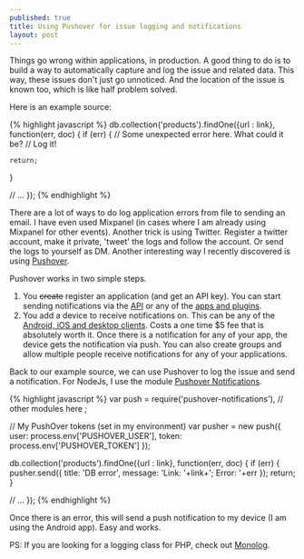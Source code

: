 ```yaml
---
published: true
title: Using Pushover for issue logging and notifications
layout: post
---
```

Things go wrong within applications, in production. A good thing to do is to build a way to automatically capture and log the issue and related data. This way, these issues don't just go unnoticed. And the location of the issue is known too, which is like half problem solved.

Here is an example source:

{% highlight javascript %}
db.collection('products').findOne({url : link}, function(err, doc) {
  if (err) {
    // Some unexpected error here. What could it be?
    // Log it!

    return;
  }

  // ...
});
{% endhighlight %}

There are a lot of ways to do log application errors from file to sending an email. I have even used Mixpanel (in cases where I am already using Mixpanel for other events). Another trick is using Twitter. Register a twitter account, make it private, 'tweet' the logs and follow the account. Or send the logs to yourself as DM. Another interesting way I recently discovered is using [Pushover](http://pushover.net/).

Pushover works in two simple steps.

1. You <del>create</del> register an application (and get an API key). You can start sending notifications via the [API](https://pushover.net/api) or any of the [apps and plugins](https://pushover.com/clients).
2. You add a device to receive notifications on. This can be any of the [Android, iOS and desktop clients](https://pushover.com/clients). Costs a one time $5 fee that is absolutely worth it. Once there is a notification for any of your app, the device gets the notification via push. You can also create groups and allow multiple people receive notifications for any of your applications.

Back to our example source, we can use Pushover to log the issue and send a notification. For NodeJs, I use the module [Pushover Notifications](https://github.com/qbit/node-pushover).

{% highlight javascript %}
var push = require('pushover-notifications'),
   // other modules here
  ;

// My PushOver tokens (set in my environment)
var pusher = new push({
    user: process.env['PUSHOVER_USER'],
    token: process.env['PUSHOVER_TOKEN']
  });

db.collection('products').findOne({url : link}, function(err, doc) {
  if (err) {
    pusher.send({
      title: 'DB error',
      message: 'Link: '+link+'; Error: '+err
    });
    return;
  }

  // ...
});
{% endhighlight %}

Once there is an error, this will send a push notification to my device (I am using the Android app). Easy and works.

PS: If you are looking for a logging class for PHP, check out [Monolog](https://github.com/Seldaek/monolog).